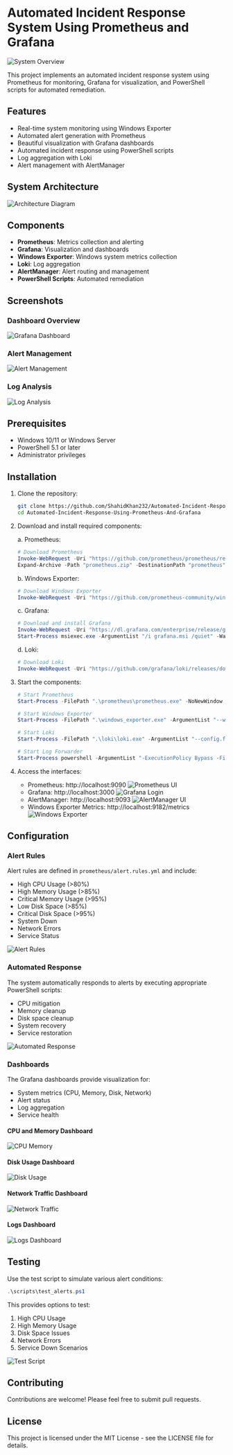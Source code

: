 # Automated Incident Response System Using Prometheus and Grafana

![System Overview](images/system-overview.png)

This project implements an automated incident response system using Prometheus for monitoring, Grafana for visualization, and PowerShell scripts for automated remediation.

## Features

- Real-time system monitoring using Windows Exporter
- Automated alert generation with Prometheus
- Beautiful visualization with Grafana dashboards
- Automated incident response using PowerShell scripts
- Log aggregation with Loki
- Alert management with AlertManager

## System Architecture

![Architecture Diagram](images/architecture.png)

## Components

- **Prometheus**: Metrics collection and alerting
- **Grafana**: Visualization and dashboards
- **Windows Exporter**: Windows system metrics collection
- **Loki**: Log aggregation
- **AlertManager**: Alert routing and management
- **PowerShell Scripts**: Automated remediation

## Screenshots

### Dashboard Overview
![Grafana Dashboard](Automated-Incident-Response-System/auto-1.png)

### Alert Management
![Alert Management](images/alert-management.png)

### Log Analysis
![Log Analysis](images/log-analysis.png)

## Prerequisites

- Windows 10/11 or Windows Server
- PowerShell 5.1 or later
- Administrator privileges

## Installation

1. Clone the repository:
   ```bash
   git clone https://github.com/ShahidKhan232/Automated-Incident-Response-Using-Prometheus-And-Grafana.git
   cd Automated-Incident-Response-Using-Prometheus-And-Grafana
   ```

2. Download and install required components:

   a. Prometheus:
   ```powershell
   # Download Prometheus
   Invoke-WebRequest -Uri "https://github.com/prometheus/prometheus/releases/download/v2.45.0/prometheus-2.45.0.windows-amd64.zip" -OutFile "prometheus.zip"
   Expand-Archive -Path "prometheus.zip" -DestinationPath "prometheus"
   ```

   b. Windows Exporter:
   ```powershell
   # Download Windows Exporter
   Invoke-WebRequest -Uri "https://github.com/prometheus-community/windows_exporter/releases/download/v0.25.1/windows_exporter-0.25.1-amd64.exe" -OutFile "windows_exporter.exe"
   ```

   c. Grafana:
   ```powershell
   # Download and install Grafana
   Invoke-WebRequest -Uri "https://dl.grafana.com/enterprise/release/grafana-enterprise-10.0.3.windows-amd64.msi" -OutFile "grafana.msi"
   Start-Process msiexec.exe -ArgumentList "/i grafana.msi /quiet" -Wait
   ```

   d. Loki:
   ```powershell
   # Download Loki
   Invoke-WebRequest -Uri "https://github.com/grafana/loki/releases/download/v2.9.0/loki-windows-amd64.exe" -OutFile "loki/loki.exe"
   ```

3. Start the components:
   ```powershell
   # Start Prometheus
   Start-Process -FilePath ".\prometheus\prometheus.exe" -NoNewWindow

   # Start Windows Exporter
   Start-Process -FilePath ".\windows_exporter.exe" -ArgumentList "--web.listen-address=:9182" -NoNewWindow

   # Start Loki
   Start-Process -FilePath ".\loki\loki.exe" -ArgumentList "--config.file=loki/loki-config.yml" -NoNewWindow

   # Start Log Forwarder
   Start-Process powershell -ArgumentList "-ExecutionPolicy Bypass -File scripts/log_forwarder.ps1" -NoNewWindow
   ```

4. Access the interfaces:
   - Prometheus: http://localhost:9090
   ![Prometheus UI](images/prometheus-ui.png)
   - Grafana: http://localhost:3000
   ![Grafana Login](images/grafana-login.png)
   - AlertManager: http://localhost:9093
   ![AlertManager UI](images/alertmanager-ui.png)
   - Windows Exporter Metrics: http://localhost:9182/metrics
   ![Windows Exporter](images/windows-exporter.png)

## Configuration

### Alert Rules

Alert rules are defined in `prometheus/alert.rules.yml` and include:
- High CPU Usage (>80%)
- High Memory Usage (>85%)
- Critical Memory Usage (>95%)
- Low Disk Space (>85%)
- Critical Disk Space (>95%)
- System Down
- Network Errors
- Service Status

![Alert Rules](images/alert-rules.png)

### Automated Response

The system automatically responds to alerts by executing appropriate PowerShell scripts:
- CPU mitigation
- Memory cleanup
- Disk space cleanup
- System recovery
- Service restoration

![Automated Response](images/automated-response.png)

### Dashboards

The Grafana dashboards provide visualization for:
- System metrics (CPU, Memory, Disk, Network)
- Alert status
- Log aggregation
- Service health

#### CPU and Memory Dashboard
![CPU Memory](images/cpu-memory-dashboard.png)

#### Disk Usage Dashboard
![Disk Usage](images/disk-usage-dashboard.png)

#### Network Traffic Dashboard
![Network Traffic](images/network-dashboard.png)

#### Logs Dashboard
![Logs Dashboard](images/logs-dashboard.png)

## Testing

Use the test script to simulate various alert conditions:
```powershell
.\scripts\test_alerts.ps1
```

This provides options to test:
1. High CPU Usage
2. High Memory Usage
3. Disk Space Issues
4. Network Errors
5. Service Down Scenarios

![Test Script](images/test-script.png)

## Contributing

Contributions are welcome! Please feel free to submit pull requests.

## License

This project is licensed under the MIT License - see the LICENSE file for details. 
